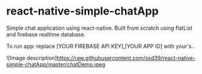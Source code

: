 # react-native-simple-chatApp
Simple chat application using react-native. Built from scratch using flatList and firebase realtime database.

To run app:
replace [YOUR FIREBASE API KEY],[YOUR APP ID] with your's..

![Image description]https://raw.githubusercontent.com/ssd39/react-native-simple-chatApp/master/chatDemo.jpeg
